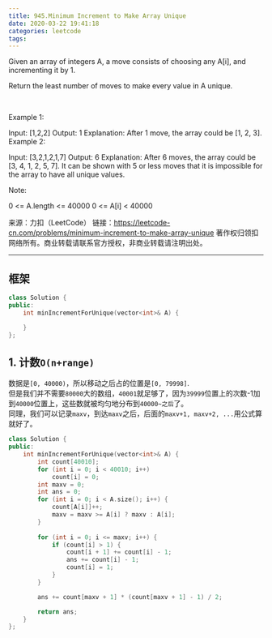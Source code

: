 ```yaml
---
title: 945.Minimum Increment to Make Array Unique
date: 2020-03-22 19:41:18
categories: leetcode
tags:
---
```

Given an array of integers A, a move consists of choosing any A[i], and incrementing it by 1.

Return the least number of moves to make every value in A unique.

 

Example 1:

Input: [1,2,2]
Output: 1
Explanation:  After 1 move, the array could be [1, 2, 3].
Example 2:

Input: [3,2,1,2,1,7]
Output: 6
Explanation:  After 6 moves, the array could be [3, 4, 1, 2, 5, 7].
It can be shown with 5 or less moves that it is impossible for the array to have all unique values.


Note:

0 <= A.length <= 40000
0 <= A[i] < 40000

来源：力扣（LeetCode）
链接：https://leetcode-cn.com/problems/minimum-increment-to-make-array-unique
著作权归领扣网络所有。商业转载请联系官方授权，非商业转载请注明出处。
_________________________________

## 框架
```cpp
class Solution {
public:
    int minIncrementForUnique(vector<int>& A) {

    }
};
```

## 1. 计数`O(n+range)`
数据是`[0, 40000)`，所以移动之后占的位置是`[0, 79998]`.  
但是我们并不需要`80000`大的数组，`40001`就足够了，因为`39999`位置上的次数-1加到`40000`位置上，这些数就被均匀地分布到`40000~之后`了。  
同理，我们可以记录`maxv`，到达`maxv`之后，后面的`maxv+1, maxv+2, ...`用公式算就好了。  
```cpp
class Solution {
public:
    int minIncrementForUnique(vector<int>& A) {
        int count[40010];
        for (int i = 0; i < 40010; i++)
            count[i] = 0;
        int maxv = 0;
        int ans = 0;
        for (int i = 0; i < A.size(); i++) {
            count[A[i]]++;
            maxv = maxv >= A[i] ? maxv : A[i];
        }
        
        for (int i = 0; i <= maxv; i++) {
            if (count[i] > 1) {
                count[i + 1] += count[i] - 1;
                ans += count[i] - 1;
                count[i] = 1;
            }
        }

        ans += count[maxv + 1] * (count[maxv + 1] - 1) / 2;

        return ans;
    }
};
```